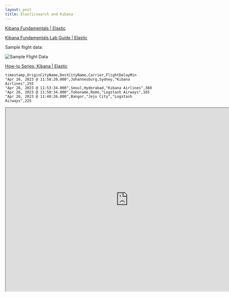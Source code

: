 ```yaml
---
layout: post
title: Elasticsearch and Kibana
---
```


[Kibana Fundamentals \| Elastic](https://learn.elastic.co/)

[Kibana Fundamentals Lab Guide \| Elastic](https://www.elastic.co/pdf/kibana-fundamentals-additional-resources.pdf)

Sample flight data:

![Sample Flight Data](/images/Elastic/SampleFlightData.png)

[How-to Series: Kibana \| Elastic](https://www.elastic.co/videos/training-how-to-series-stack)

```csv
timestamp,OriginCityName,DestCityName,Carrier,FlightDelayMin
"Apr 26, 2023 @ 11:58:20.000",Johannesburg,Sydney,"Kibana Airlines",255
"Apr 26, 2023 @ 11:53:34.000",Seoul,Hyderabad,"Kibana Airlines",360
"Apr 26, 2023 @ 11:50:34.000",Tokoname,Rome,"Logstash Airways",165
"Apr 26, 2023 @ 11:40:26.000",Bangor,"Jeju City","Logstash Airways",225
```

<iframe src="https://jordanbell2357.kb.us-central1.gcp.cloud.es.io:9243/app/dashboards#/view/fc61cdc0-e453-11ed-9f76-df3071b81ff4?embed=true&_g=(refreshInterval:(pause:!t,value:60000),time:(from:now-10d,to:now))&_a=()" height="600" width="800"></iframe>
